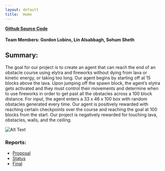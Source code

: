 ```yaml
---
layout: default
title:  Home
---
```


**[Github Source Code](https://github.com/Globins/Zoomer)**


<h4>Team Members: Gordon Lobins, Lin Alsabbagh, Sohum Sheth</h4>

<h2>Summary:</h2>
The goal for our project is to create an agent that can reach the end of an obstacle course using elytra and fireworks without dying from lava or kinetic energy, or taking too long. Our agent begins by starting off at 15 blocks above the lava. Upon jumping off the spawn block, the agent’s elytra gets activated and they must control their movements and determine when to use fireworks in order to get past all the obstacles across a 100 block distance. For input, the agent enters a 33 x 46 x 100 box with random obstacles generated every time. Our agent is positively rewarded with reaching certain checkpoints over the course and reaching the goal at 100 blocks from the start. Our project is negatively rewarded for touching lava, obstacles, walls, and the ceiling.

![Alt Text](https://media.giphy.com/media/boW7I8waJeu4RQDeM8/giphy.gif)

<h3>Reports:</h3>

- [Proposal](proposal.html)
- [Status](status.html)
- [Final](final.html)

